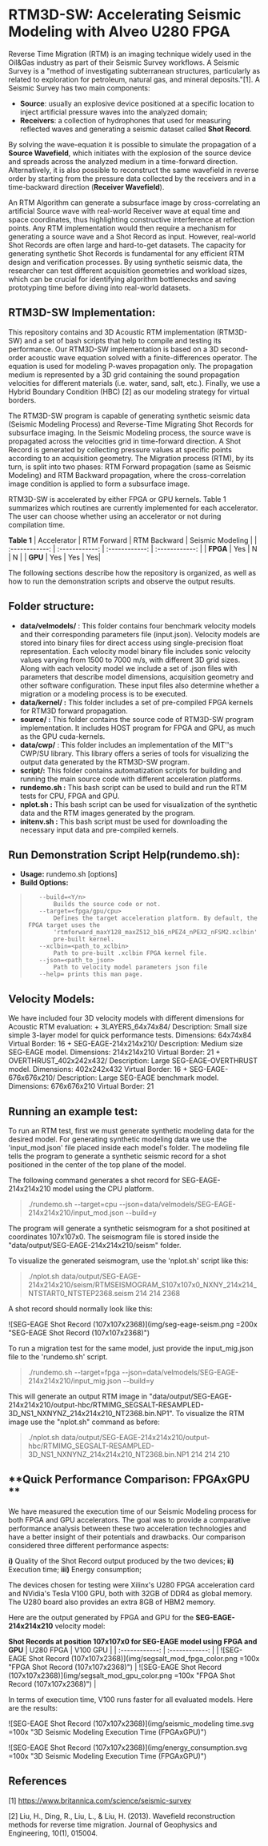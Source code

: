 # **RTM3D-SW: Accelerating Seismic Modeling with Alveo U280 FPGA**

Reverse Time Migration (RTM) is an imaging technique widely used in the Oil&Gas industry as part of their Seismic Survey workflows. A Seismic Survey is a "method of investigating subterranean structures, particularly as related to exploration for petroleum, natural gas, and mineral deposits."[1].  A Seismic Survey has two main components: 

- **Source**: usually an explosive device positioned at a specific location to inject artificial pressure waves into the analyzed domain; 
- **Receivers**: a collection of hydrophones that used for measuring reflected waves and generating a seismic dataset called **Shot Record**.

By solving the wave-equation it is possible to simulate the propagation of a **Source Wavefield**, which initiates with the explosion of the source device and spreads across the analyzed medium in a time-forward direction. Alternatively, it is also possible to reconstruct the same wavefield in reverse order by starting from the pressure data collected by the receivers and in a time-backward direction (**Receiver Wavefield**).

An RTM Algorithm can generate a subsurface image by cross-correlating an artificial Source wave with real-world Receiver wave at equal time and space coordinates, thus highlighting constructive interference at reflection points. Any RTM implementation would then require a mechanism for generating a source wave and a Shot Record as input. However, real-world Shot Records are often large and hard-to-get datasets. The capacity for generating synthetic Shot Records is fundamental for any efficient RTM design and verification processes. By using synthetic seismic data, the researcher can test different acquisition geometries and workload sizes, which can be crucial for identifying algorithm bottlenecks and saving prototyping time before diving into real-world datasets.


## **RTM3D-SW Implementation:**

This repository contains and 3D Acoustic RTM implementation (RTM3D-SW) and a set of bash scripts that help to compile and testing its performance. Our RTM3D-SW implementation is based on a 3D second-order acoustic wave equation solved with a finite-differences operator. The equation is used for modeling P-waves propagation only. The propagation medium is represented by a 3D grid containing the sound propagation velocities for different materials (i.e. water, sand, salt, etc.). Finally, we use a Hybrid Boundary Condition (HBC) [2] as our modeling strategy for virtual borders.


The RTM3D-SW program is capable of generating synthetic seismic data (Seismic Modeling Process) and Reverse-Time Migrating Shot Records for subsurface imaging.  In the Seismic Modeling process, the source wave is propagated across the velocities grid in time-forward direction. A Shot Record is generated by collecting pressure values at specific points according to an acquisition geometry. The Migration process (RTM), by its turn, is split into two phases: RTM Forward propagation (same as Seismic Modeling) and RTM Backward propagation, where the cross-correlation image condition is applied to form a subsurface image.

RTM3D-SW is accelerated by either FPGA or GPU kernels. Table 1 summarizes which routines are currently implemented for each accelerator. The user can choose whether using an accelerator or not during compilation time.

**Table 1**
|  Accelerator | RTM Forward   |   RTM Backward | Seismic Modeling   |
| :------------: | :------------: | :------------: | :------------: |
|  **FPGA** |  Yes | N  | N  |
|  **GPU**  |  Yes | Yes  | Yes|


The following sections describe how the repository is organized, as well as how to run the demonstration scripts and observe the output results.



## **Folder structure:**

- **data/velmodels/** : This folder contains four benchmark velocity models and their corresponding parameters file (input.json). Velocity models are stored into binary files for direct access using single-precision float representation. Each velocity model binary file includes sonic velocity values varying from 1500 to 7000 m/s, with different 3D grid sizes. Along with each velocity model we include a set of .json files with parameters that describe model dimensions, acquisition geometry and other software configuration. These input files also determine whether a migration or a modeling process is to be executed.
- **data/kernel/ :** This folder includes a set of pre-compiled FPGA kernels for RTM3D forward propagation.
- **source/ :** This folder contains the source code of RTM3D-SW program implementation. It includes HOST program for FPGA and GPU, as much as the GPU cuda-kernels.
- **data/cwp/** : This folder includes an implementation of the MIT''s CWP/SU library. This library offers a series of tools for visualizing the output data generated by the RTM3D-SW program.
- **script/:** This folder contains automatization scripts for building and running the main source code with different acceleration platforms.
- **rundemo.sh :** This bash script can be used to build and run the RTM tests for CPU, FPGA and GPU.
- **nplot.sh :** This bash script can be used for visualization of the synthetic data and the RTM images generated by the program.
- **initenv.sh :** This bash script must be used for downloading the necessary input data and pre-compiled kernels.

## **Run Demonstration Script Help(rundemo.sh):**
- **Usage:**
    rundemo.sh [options]  
- **Build Options:**
>        --build=<Y/n>
>            Builds the source code or not.
>        --target=<fpga/gpu/cpu>
>            Defines the target acceleration platform. By default, the FPGA target uses the 
>            'rtmforward_maxY128_maxZ512_b16_nPEZ4_nPEX2_nFSM2.xclbin'  
>            pre-built kernel.
>        --xclbin=<path_to_xclbin>
>            Path to pre-built .xclbin FPGA kernel file. 
>        --json=<path_to_json>
>            Path to velocity model parameters json file                                                                     
>        --help= prints this man page.


## **Velocity Models:**


We have included four 3D velocity models with different dimensions for Acoustic RTM evaluation:
        + 3LAYERS_64x74x84/
            Description:        Small size simple 3-layer model for quick performance tests.
            Dimensions:     64x74x84
            Virtual Border: 16
        + SEG-EAGE-214x214x210/
            Description:        Medium size SEG-EAGE model.
            Dimensions:     214x214x210
            Virtual Border: 21
        + OVERTHRUST_402x242x432/
            Description:        Large SEG-EAGE-OVERTHRUST model.
            Dimensions:     402x242x432
            Virtual Border: 16
        + SEG-EAGE-676x676x210/
            Description:        Large SEG-EAGE benchmark model.
            Dimensions:     676x676x210
            Virtual Border: 21
        
## **Running an example test:**

To run an RTM test, first we must generate synthetic modeling data for the desired model. For generating synthetic modeling data we use the 'input_mod.json' file placed inside each model's folder. The modeling file tells the program to generate a synthetic seismic record for a shot positioned in the center of the top plane of the model.

The following command generates a shot record for SEG-EAGE-214x214x210 model using the CPU platform.

> ./rundemo.sh --target=cpu --json=data/velmodels/SEG-EAGE-214x214x210/input_mod.json --build=y

The program will generate a synthetic seismogram for a shot positined at coordinates     107x107x0. The seismogram file is stored inside the "data/output/SEG-EAGE-214x214x210/seism" folder.

To visualize the generated seismogram, use the 'nplot.sh' script like this:

> ./nplot.sh data/output/SEG-EAGE-214x214x210/seism/RTMSEISMOGRAM_S107x107x0_NXNY_214x214_NTSTART0_NTSTEP2368.seism 214 214 2368

A shot record should normally look like this:

![SEG-EAGE Shot Record (107x107x2368)](img/seg-eage-seism.png =200x "SEG-EAGE Shot Record (107x107x2368)")

To run a migration test for the same model, just provide the input_mig.json file to the 'rundemo.sh' script.

> ./rundemo.sh --target=fpga --json=data/velmodels/SEG-EAGE-214x214x210/input_mig.json --build=y

This will generate an output RTM image in "data/output/SEG-EAGE-214x214x210/output-hbc/RTMIMG_SEGSALT-RESAMPLED-3D_NS1_NXNYNZ_214x214x210_NT2368.bin.NP1". To visualize the RTM image use the "nplot.sh" command as before:

> ./nplot.sh data/output/SEG-EAGE-214x214x210/output-hbc/RTMIMG_SEGSALT-RESAMPLED-3D_NS1_NXNYNZ_214x214x210_NT2368.bin.NP1 214 214 210


## **Quick Performance Comparison: FPGAxGPU **

We have measured the execution time of our Seismic Modeling process for both FPGA and GPU accelerators. The goal was to provide a comparative performance analysis between these two acceleration technologies and have a better insight of their potentials and drawbacks. Our comparison considered three different performance aspects:

**i)** Quality of the Shot Record output produced by the two devices;
**ii)** Execution time;
**iii)** Energy consumption;

The devices chosen for testing were Xilinx's U280 FPGA acceleration card and NVidia's Tesla V100 GPU, both with 32GB of DDR4 as global memory. The U280 board also provides an extra 8GB of HBM2 memory.

Here are the output generated by FPGA and GPU for the **SEG-EAGE-214x214x210** velocity model:

**Shot Records at position 107x107x0 for SEG-EAGE model using FPGA and GPU**
|  U280 FPGA | V100 GPU |
| :------------: | :------------: |
|  ![SEG-EAGE Shot Record (107x107x2368)](img/segsalt_mod_fpga_color.png =100x "FPGA Shot Record (107x107x2368)") |  ![SEG-EAGE Shot Record (107x107x2368)](img/segsalt_mod_gpu_color.png =100x "FPGA Shot Record (107x107x2368)") |

In terms of execution time, V100 runs faster for all evaluated models. Here are the results:


![SEG-EAGE Shot Record (107x107x2368)](img/seismic_modeling time.svg =100x "3D Seismic Modeling Execution Time (FPGAxGPU)")


![SEG-EAGE Shot Record (107x107x2368)](img/energy_consumption.svg =100x "3D Seismic Modeling Execution Time (FPGAxGPU)")

## References

[1] https://www.britannica.com/science/seismic-survey

[2] Liu, H., Ding, R., Liu, L., & Liu, H. (2013). Wavefield reconstruction methods for reverse time migration. Journal of Geophysics and Engineering, 10(1), 015004.
